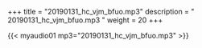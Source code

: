 +++
title = "20190131_hc_vjm_bfuo.mp3"
description = " 20190131_hc_vjm_bfuo.mp3 "
weight = 20
+++

{{< myaudio01 mp3="20190131_hc_vjm_bfuo.mp3" >}}


